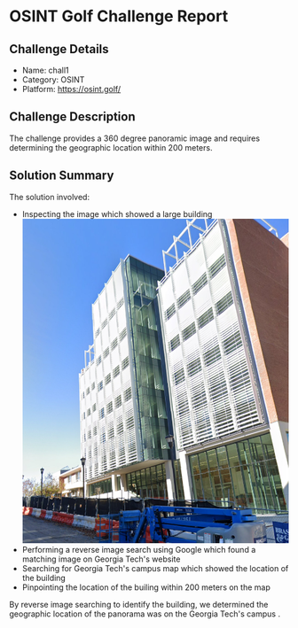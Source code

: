 # OSINT Golf Challenge Report

## Challenge Details

- Name: chall1
- Category: OSINT
- Platform: https://osint.golf/

## Challenge Description

The challenge provides a 360 degree panoramic image and requires determining the geographic location within 200 meters.

## Solution Summary

The solution involved:

- Inspecting the image which showed a large building 
![Alt text](image.png)
- Performing a reverse image search using Google which found a matching image on Georgia Tech's website
- Searching for Georgia Tech's campus map which showed the location of the building
- Pinpointing the location of the builing within 200 meters on the map

By reverse image searching to identify the building, we determined the geographic location of the panorama was on the Georgia Tech's campus . 
